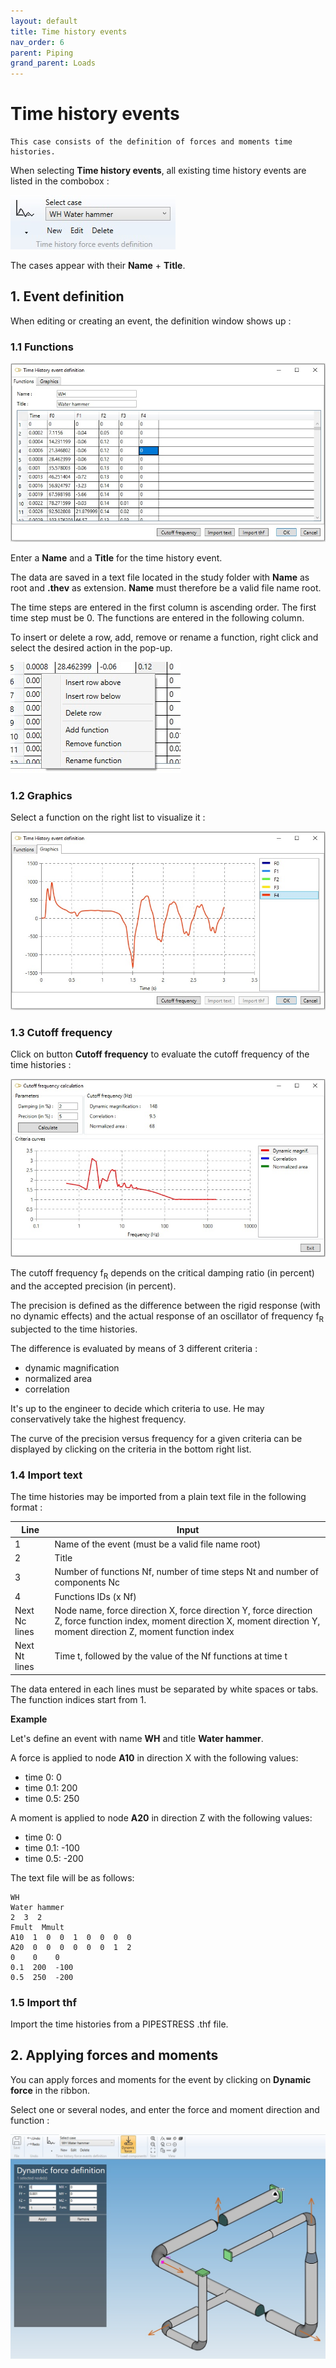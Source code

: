 ```yaml
---
layout: default
title: Time history events
nav_order: 6
parent: Piping
grand_parent: Loads
---
```


# Time history events

    This case consists of the definition of forces and moments time histories.

When selecting **Time history events**, all existing time history events are listed in the combobox :

![Image](../../Images/Load35.jpg) 

The cases appear with their **Name** + **Title**.


## 1. Event definition

When editing or creating an event, the definition window shows up :

### 1.1 Functions

![Image](../../Images/Load36.jpg)

Enter a **Name** and a **Title** for the time history event.

The data are saved in a text file located in the study folder with **Name** as root and **.thev** as extension. **Name** must therefore be a valid file name root.

The time steps are entered in the first column is ascending order. The first time step must be 0. The functions are entered in the following column.

To insert or delete a row, add, remove or rename a function, right click and select the desired action in the pop-up. 

![Image](../../Images/Load37.jpg)


### 1.2 Graphics

Select a function on the right list to visualize it :

![Image](../../Images/Load38.jpg)


### 1.3 Cutoff frequency

Click on button **Cutoff frequency** to evaluate the cutoff frequency of the time histories :

![Image](../../Images/Load39.jpg)

The cutoff frequency f<sub>R</sub> depends on the critical damping ratio (in percent) and the accepted precision (in percent).

The precision is defined as the difference between the rigid response (with no dynamic effects) and the actual response of an oscillator of frequency f<sub>R</sub> subjected to the time histories.

The difference is evaluated by means of 3 different criteria :
- dynamic magnification
- normalized area
- correlation

It's up to the engineer to decide which criteria to use. He may conservatively take the highest frequency.

The curve of the precision versus frequency for a given criteria can be displayed by clicking on the criteria in the bottom right list.

### 1.4 Import text

The time histories may be imported from a plain text file in the following format :

| Line | Input |
| -------- | ----------- |
| 1 | Name of the event (must be a valid file name root) |
| 2 | Title |
| 3 | Number of functions Nf, number of time steps Nt and number of components Nc |
| 4 | Functions IDs (x Nf) |
| Next Nc lines | Node name, force direction X, force direction Y, force direction Z, force function index, moment direction X, moment direction Y, moment direction Z, moment function index |
| Next Nt lines | Time t, followed by the value of the Nf functions at time t |


The data entered in each lines must be separated by white spaces or tabs. The function indices start from 1.

**Example**

Let's define an event with name **WH** and title **Water hammer**.

A force is applied to node **A10** in direction X with the following values:
- time 0: 0
- time 0.1: 200
- time 0.5: 250

A moment is applied to node **A20** in direction Z with the following values:
- time 0: 0
- time 0.1: -100
- time 0.5: -200

The text file will be as follows:

    WH
    Water hammer
    2  3  2
    Fmult  Mmult
    A10  1  0  0  1  0  0  0  0
    A20  0  0  0  0  0  0  1  2
    0    0    0
    0.1  200  -100
    0.5  250  -200


### 1.5 Import thf

Import the time histories from a PIPESTRESS .thf file.


## 2. Applying forces and moments

You can apply forces and moments for the event by clicking on **Dynamic force** in the ribbon.

Select one or several nodes, and enter the force and moment direction and function :

![Image](../../Images/Load40.jpg)

